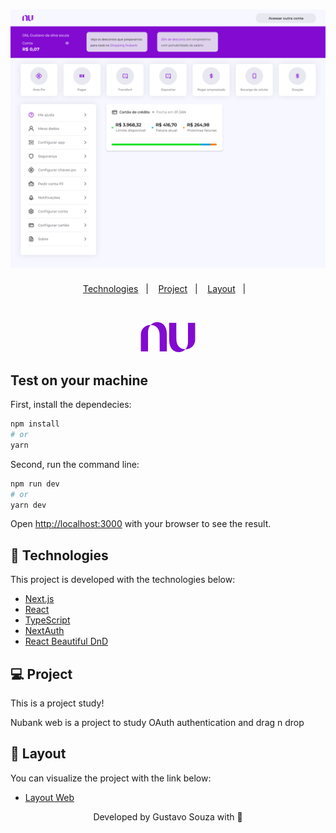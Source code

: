 <h1 align="center">
    <img alt="Move.it" title="Move.it" src=".github/nubankweb.svg" />
</h1>

<p align="center">
  <a href="#rocket-technologies">Technologies</a>&nbsp;&nbsp;&nbsp;|&nbsp;&nbsp;&nbsp;
  <a href="#-project">Project</a>&nbsp;&nbsp;&nbsp;|&nbsp;&nbsp;&nbsp;
  <a href="#-layout">Layout</a>&nbsp;&nbsp;&nbsp;|&nbsp;&nbsp;&nbsp;
</p>

<br>

<p align="center">
  <img alt="Moveit" src=".github/nubanklogo.svg">
</p>

## Test on your machine

First, install the dependecies:

```bash
npm install
# or
yarn

```

Second, run the command line:

```bash
npm run dev
# or
yarn dev
```

Open [http://localhost:3000](http://localhost:3000) with your browser to see the result.

## 🚀 Technologies

This project is developed with the technologies below:

- [Next.js](https://nextjs.org/)
- [React](https://reactjs.org)
- [TypeScript](https://www.typescriptlang.org/)
- [NextAuth](https://next-auth.js.org/)
- [React Beautiful DnD](https://github.com/atlassian/react-beautiful-dnd)

## 💻 Project

This is a project study! 

Nubank web is a project to study OAuth authentication and drag n drop

## 🔖 Layout

You can visualize the project with the link below:

- [Layout Web](https://www.figma.com/file/Xy4QuNIMc6yst6I5Kl1Lat/Nubank-web-(Apresentation)?node-id=0%3A1) 

<p align="center">Developed by Gustavo Souza with 💜</p>